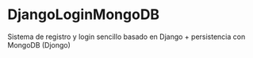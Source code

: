 # DjangoLoginMongoDB
Sistema de registro y login sencillo basado en Django + persistencia con MongoDB (Djongo)

